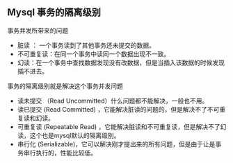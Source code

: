## Mysql 事务的隔离级别

事务并发所带来的问题

* 脏读 ： 一个事务读到了其他事务还未提交的数据。
* 不可重复读：在同一个事务中读同一个数据出现不一致。
* 幻读：在一个事务中查找数据发现没有改数据，但是当插入该数据的时候发现插不进去。

事务的隔离级别就是解决这个事务并发问题

* 读未提交 （Read Uncommitted）什么问题都不能解决，一般也不用。
* 读已提交 (Read Committed) ，它能解决脏读的问题的，但是解决不了不可重复读和幻读。
* 可重复读 (Repeatable Read) ，它能解决脏读和不可重复读，但是解决不了幻读，这个也是mysql默认的隔离级别。
* 串行化 (Serializable)，它可以解决刚才提出来的所有问题，但是由于让是事务串行执行的，性能比较低。

